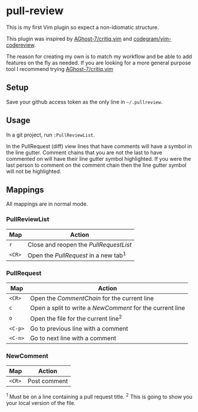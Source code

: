 pull-review
===========

This is my first Vim plugin so expect a non-idiomatic structure.

This plugin was inspired by [AGhost-7/critiq.vim][] and [codegram/vim-codereview][].

The reason for creating my own is to match my workflow and be able to add features on the fly as needed.  If you are looking for a more general purpose tool I recommend trying [AGhost-7/critiq.vim][]

Setup
-----

Save your github access token as the only line in `~/.pullreview`.

Usage
-----

In a git project, run `:PullReviewList`.

In the PullRequest (diff) view lines that have comments will have a symbol in the line gutter.  Comment chains that you are not the last to have commented on will have their line gutter symbol highlighted.  If you were the last person to comment on the comment chain then the line gutter symbol will not be highlighted.

Mappings
--------

All mappings are in normal mode.

### PullReviewList

| Map | Action |
|-----|--------|
| `r` | Close and reopen the *PullRequestList* |
| `<CR>` | Open the *PullRequest* in a new tab<sup>1</sup> |

### PullRequest

| Map | Action |
|-----|--------|
| `<CR>` | Open the *CommentChain* for the current line |
| `c` | Open a split to write a *NewComment* for the current line |
| `o` | Open the file for the current line<sup>2</sup> |
| `<C-p>` | Go to previous line with a comment |
| `<C-n>` | Go to next line with a comment |

### NewComment

| Map | Action |
|-----|--------|
| `<CR>` | Post comment |


<sup>1</sup> Must be on a line containing a pull request title.
<sup>2</sup> This is going to show you your local version of the file.

[AGhost-7/critiq.vim]: https://github.com/AGhost-7/critiq.vim
[codegram/vim-codereview]: https://github.com/codegram/vim-codereview
